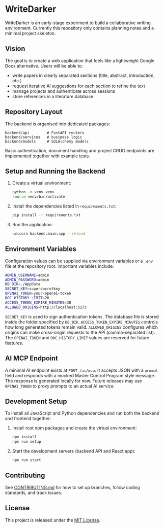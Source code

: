 # WriteDarker

WriteDarker is an early-stage experiment to build a collaborative writing environment.
Currently this repository only contains planning notes and a minimal project skeleton.

## Vision

The goal is to create a web application that feels like a lightweight Google Docs alternative. Users will be able to:

- write papers in clearly separated sections (title, abstract, introduction, etc.)
- request iterative AI suggestions for each section to refine the text
- manage projects and authenticate across sessions
- store references in a literature database

## Repository Layout

The backend is organised into dedicated packages:

```
backend/api        # FastAPI routers
backend/services   # business logic
backend/models     # SQLAlchemy models
```

Basic authentication, document handling and project CRUD endpoints are
implemented together with example tests.

## Setup and Running the Backend

1. Create a virtual environment:

   ```bash
   python -m venv venv
   source venv/bin/activate
   ```

2. Install the dependencies listed in `requirements.txt`:

   ```bash
   pip install -r requirements.txt
   ```
3. Run the application:

   ```bash
   uvicorn backend.main:app --reload
   ```

## Environment Variables

Configuration values can be supplied via environment variables or a `.env` file
at the repository root. Important variables include:

```bash
ADMIN_USERNAME=admin
ADMIN_PASSWORD=admin
DB_DIR=./AppData
SECRET_KEY=supersecretkey
OPENAI_TOKEN=your-openai-token
DOC_HISTORY_LIMIT=20
ACCESS_TOKEN_EXPIRE_MINUTES=30
ALLOWED_ORIGINS=http://localhost:5173
```

`SECRET_KEY` is used to sign authentication tokens. The database file is stored
inside the folder specified by `DB_DIR`. `ACCESS_TOKEN_EXPIRE_MINUTES` controls
how long generated tokens remain valid. `ALLOWED_ORIGINS` configures which
origins can make cross-origin requests to the API (comma-separated list). The
`OPENAI_TOKEN` and `DOC_HISTORY_LIMIT` values are reserved for future features.

## AI MCP Endpoint

A minimal AI endpoint exists at `POST /ai/mcp`. It accepts JSON with a `prompt`
field and responds with a mocked Master Control Program style message. The
response is generated locally for now. Future releases may use
`OPENAI_TOKEN` to proxy prompts to an actual AI service.

## Development Setup

To install all JavaScript and Python dependencies and run both the
backend and frontend together:

1. Install root npm packages and create the virtual environment:

   ```bash
   npm install
   npm run setup
   ```

2. Start the development servers (backend API and React app):

   ```bash
   npm run start
   ```

## Contributing

See [CONTRIBUTING.md](CONTRIBUTING.md) for how to set up branches, follow coding standards, and track issues.

## License

This project is released under the [MIT License](LICENSE).
